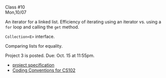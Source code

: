 <div class="lecture1">

<div class="column_date">
<p markdown="block">

Class #10 <br>
Mon,10/07

</p>
</div>
<div class="column_materials">
<p markdown="block">

An iterator for a linked list.
Efficiency of iterating using an iterator vs. using a `for` loop and calling the `get` method.

`Collection<E>` interface.

Comparing lists for equality.

</p>
</div>

<div class="column_assign">
<p markdown="block">

Project 3 is posted. Due: Oct. 15 at 11:55pm.
- [project specification](hwk/proj3.pdf)
- [Coding Conventions for CS102](notes/CodeConventions.pdf)




</p>
</div>

</div>
